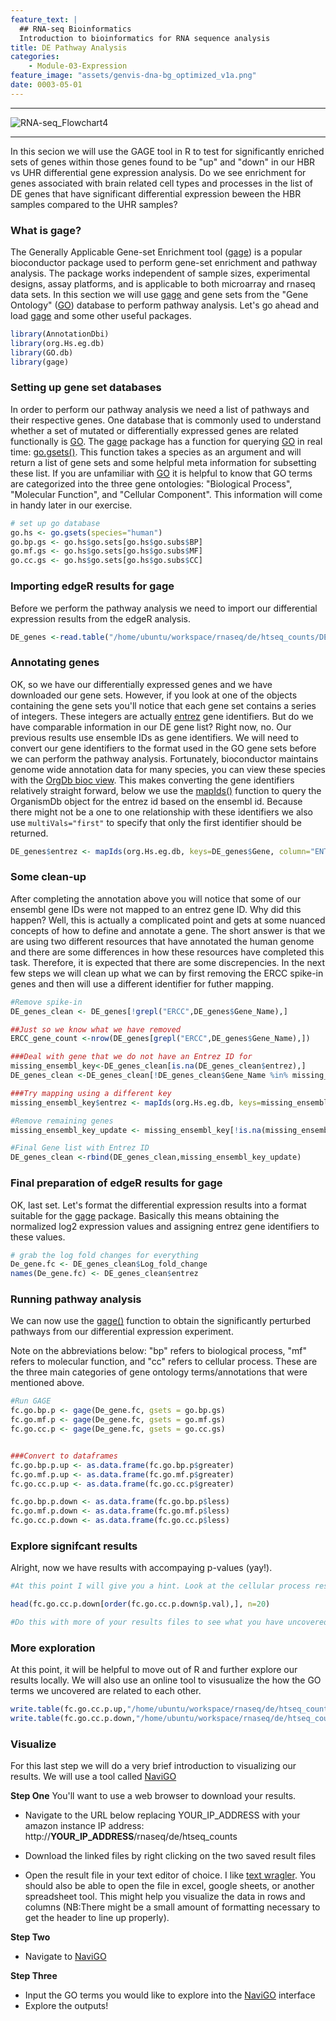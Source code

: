 ```yaml
---
feature_text: |
  ## RNA-seq Bioinformatics
  Introduction to bioinformatics for RNA sequence analysis
title: DE Pathway Analysis
categories:
    - Module-03-Expression
feature_image: "assets/genvis-dna-bg_optimized_v1a.png"
date: 0003-05-01
---
```


***

![RNA-seq_Flowchart4](/assets/module_3/RNA-seq_Flowchart4.png)

***

In this secion we will use the GAGE tool in R to test for significantly enriched sets of genes within those genes found to be "up" and "down" in our HBR vs UHR differential gene expression analysis. Do we see enrichment for genes associated with brain related cell types and processes in the list of DE genes that have significant differential expression beween the HBR samples compared to the UHR samples?

### What is gage?
The Generally Applicable Gene-set Enrichment tool ([gage](https://bioconductor.org/packages/release/bioc/html/gage.html)) is a popular bioconductor package used to  perform gene-set enrichment and pathway analysis. The package works independent of sample sizes, experimental designs, assay platforms, and is applicable to both microarray and rnaseq data sets. In this section we will use [gage](https://bioconductor.org/packages/release/bioc/html/gage.html) and gene sets from the "Gene Ontology" ([GO](http://www.geneontology.org/)) database to perform pathway analysis. Let's go ahead and load [gage](https://bioconductor.org/packages/release/bioc/html/gage.html) and some other useful packages. 

```R
library(AnnotationDbi)
library(org.Hs.eg.db)
library(GO.db)
library(gage)
```
### Setting up gene set databases
In order to perform our pathway analysis we need a list of pathways and their respective genes. One database that is commonly used to understand whether a set of mutated or differentially expressed genes are related functionally is [GO](http://www.geneontology.org/). The [gage](https://bioconductor.org/packages/release/bioc/html/gage.html) package has a function for querying [GO](http://www.geneontology.org/) in real time: [go.gsets()](https://www.rdocumentation.org/packages/gage/versions/2.22.0/topics/go.gsets). This function takes a species as an argument and will return a list of gene sets and some helpful meta information for subsetting these list. If you are unfamiliar with [GO](http://www.geneontology.org/) it is helpful to know that GO terms are categorized into the three gene ontologies: "Biological Process", "Molecular Function", and "Cellular Component". This information will come in handy later in our exercise. 

```R
# set up go database
go.hs <- go.gsets(species="human")
go.bp.gs <- go.hs$go.sets[go.hs$go.subs$BP]
go.mf.gs <- go.hs$go.sets[go.hs$go.subs$MF]
go.cc.gs <- go.hs$go.sets[go.hs$go.subs$CC]
```

### Importing edgeR results for gage
Before we perform the pathway analysis we need to import our differential expression results from the edgeR analysis. 

```R
DE_genes <-read.table("/home/ubuntu/workspace/rnaseq/de/htseq_counts/DE_genes.txt",sep="\t",header=T,stringsAsFactors = F)

```
### Annotating genes
OK, so we have our differentially expressed genes and we have downloaded our gene sets. However, if you look at one of the objects containing the gene sets you'll notice that each gene set contains a series of integers. These integers are actually [entrez](https://www.ncbi.nlm.nih.gov/gquery/) gene identifiers. But do we have comparable information in our DE gene list? Right now, no. Our previous results use ensemble IDs as gene identifiers. We will need to convert our gene identifiers to the format used in the GO gene sets before we can perform the pathway analysis. Fortunately, bioconductor maintains genome wide annotation data for many species, you can view these species with the [OrgDb bioc view](https://bioconductor.org/packages/release/BiocViews.html#___OrgDb). This makes converting the gene identifiers relatively straight forward, below we use the [mapIds()](https://www.rdocumentation.org/packages/OrganismDbi/versions/1.14.1/topics/MultiDb-class) function to query the OrganismDb object for the entrez id based on the ensembl id. Because there might not be a one to one relationship with these identifiers we also use `multiVals="first"` to specify that only the first identifier should be returned.

```R
DE_genes$entrez <- mapIds(org.Hs.eg.db, keys=DE_genes$Gene, column="ENTREZID", keytype="ENSEMBL", multiVals="first")
```
### Some clean-up 
After completing the annotation above you will notice that some of our ensembl gene IDs were not mapped to an entrez gene ID. Why did this happen?  Well, this is actually a complicated point and gets at some nuanced concepts of how to define and annotate a gene. The short answer is that we are using two different resources that have annotated the human genome and there are some differences in how these resources have completed this task. Therefore, it is expected that there are some discrepencies. In the next few steps we will clean up what we can by first removing the ERCC spike-in genes and then will use a different identifier for futher mapping.  

```R
#Remove spike-in
DE_genes_clean <- DE_genes[!grepl("ERCC",DE_genes$Gene_Name),]

##Just so we know what we have removed 
ERCC_gene_count <-nrow(DE_genes[grepl("ERCC",DE_genes$Gene_Name),])

###Deal with gene that we do not have an Entrez ID for 
missing_ensembl_key<-DE_genes_clean[is.na(DE_genes_clean$entrez),]
DE_genes_clean <-DE_genes_clean[!DE_genes_clean$Gene_Name %in% missing_ensembl_key$Gene_Name,]

###Try mapping using a different key
missing_ensembl_key$entrez <- mapIds(org.Hs.eg.db, keys=missing_ensembl_key$Gene_Name, column="ENTREZID", keytype="SYMBOL", multiVal='first')

#Remove remaining genes 
missing_ensembl_key_update <- missing_ensembl_key[!is.na(missing_ensembl_key$entrez),]

#Final Gene list with Entrez ID
DE_genes_clean <-rbind(DE_genes_clean,missing_ensembl_key_update)
```

### Final preparation of edgeR results for gage
OK, last set.  Let's format the differential expression results into a format suitable for the [gage]() package. Basically this means obtaining the normalized log2 expression values and assigning entrez gene identifiers to these values.

```R
# grab the log fold changes for everything
De_gene.fc <- DE_genes_clean$Log_fold_change
names(De_gene.fc) <- DE_genes_clean$entrez
```
### Running pathway analysis
We can now use the [gage()](https://www.rdocumentation.org/packages/gage/versions/2.22.0/topics/gage) function to obtain the significantly perturbed pathways from our differential expression experiment. 

Note on the abbreviations below: "bp" refers to biological process, "mf" refers to molecular function, and "cc" refers to cellular process. These are the three main categories of gene ontology terms/annotations that were mentioned above. 

```R
#Run GAGE
fc.go.bp.p <- gage(De_gene.fc, gsets = go.bp.gs)
fc.go.mf.p <- gage(De_gene.fc, gsets = go.mf.gs)
fc.go.cc.p <- gage(De_gene.fc, gsets = go.cc.gs)


###Convert to dataframes 
fc.go.bp.p.up <- as.data.frame(fc.go.bp.p$greater)
fc.go.mf.p.up <- as.data.frame(fc.go.mf.p$greater)
fc.go.cc.p.up <- as.data.frame(fc.go.cc.p$greater)

fc.go.bp.p.down <- as.data.frame(fc.go.bp.p$less)
fc.go.mf.p.down <- as.data.frame(fc.go.mf.p$less)
fc.go.cc.p.down <- as.data.frame(fc.go.cc.p$less)
```

### Explore signifcant results
Alright, now we have results with accompaying p-values (yay!).
```R
#At this point I will give you a hint. Look at the cellular process results. Try doing something like this to find some significant results: 

head(fc.go.cc.p.down[order(fc.go.cc.p.down$p.val),], n=20)

#Do this with more of your results files to see what you have uncovered
```

### More exploration
At this point, it will be helpful to move out of R and further explore our results locally. We will also use an online tool to visusualize the how the GO terms we uncovered are related to each other. 

```R
write.table(fc.go.cc.p.up,"/home/ubuntu/workspace/rnaseq/de/htseq_counts/fc.go.cc.p.up.tsv",quote = F,sep = "\t",col.names = T,row.names = T)
write.table(fc.go.cc.p.down,"/home/ubuntu/workspace/rnaseq/de/htseq_counts/fc.go.cc.p.down.tsv",quote = F,sep = "\t",col.names = T,row.names = T)
```
### Visualize
For this last step we will do a very brief introduction to visualizing our results. We will use a tool called [NaviGO](http://kiharalab.org/web/navigo/views/goset.php) 

**Step One**
You'll want to use a web browser to download your results.  

 * Navigate to the URL below replacing YOUR_IP_ADDRESS with your amazon instance IP address:
     http://**YOUR_IP_ADDRESS**/rnaseq/de/htseq_counts

 * Download the linked files by right clicking on the two saved result files 

 * Open the result file in your text editor of choice. I like [text wragler](https://www.barebones.com/products/textwrangler/).
   You should also be able to open the file in excel, google sheets, or another spreadsheet tool. This might help you visualize the data in rows and columns (NB:There might be a small amount of formatting necessary to get the header to line up properly).
 
**Step Two**

* Navigate to [NaviGO](http://kiharalab.org/web/navigo/views/goset.php) 

**Step Three**

* Input the GO terms you would like to explore into the [NaviGO](http://kiharalab.org/web/navigo/views/goset.php) interface 
* Explore the outputs! 


